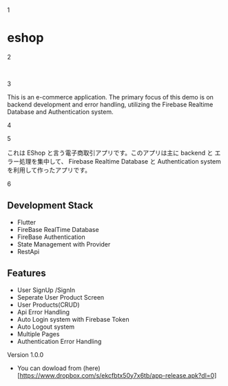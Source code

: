 1

# eshop

2

​

3

This is an e-commerce application. The primary focus of this demo is on backend development and error handling, utilizing the Firebase Realtime Database and Authentication system.

4


5

これは EShop と言う電子商取引アプリです。このアプリは主に backend と エラー処理を集中して、 Firebase Realtime Database と Authentication system を利用して作ったアプリです。

6


## Development Stack
- Flutter
- FireBase RealTime Database
- ​FireBase Authentication
- State Management with Provider
- RestApi


## Features
- User SignUp /SignIn
- Seperate User Product Screen
- User Products(CRUD) 
- Api Error Handling
- Auto Login system with Firebase Token 
- Auto Logout system
- Multiple Pages
- Authentication Error Handling

Version 1.0.0
- You can dowload from (here)[https://www.dropbox.com/s/ekcfbtx50y7x6tb/app-release.apk?dl=0]
